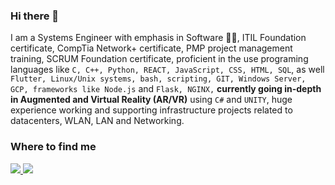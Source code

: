 ### Hi there 👋

<!--
**mateo-a/mateo-a** is a ✨ _special_ ✨ repository because its `README.md` (this file) appears on your GitHub profile.

Here are some ideas to get you started:

- 🔭 I’m currently working on ...
- 🌱 I’m currently learning ...
- 👯 I’m looking to collaborate on ...
- 🤔 I’m looking for help with ...
- 💬 Ask me about ...
- 📫 How to reach me: ...
- 😄 Pronouns: ...
- ⚡ Fun fact: ...
-->

I am a Systems Engineer with emphasis in Software :man_technologist:, ITIL Foundation certificate, CompTia Network+ certificate, PMP project management training, SCRUM Foundation certificate, proficient in the use programing languages like `C, C++, Python, REACT, JavaScript, CSS, HTML, SQL`, as well `Flutter, Linux/Unix systems, bash, scripting, GIT, Windows Server, GCP, frameworks like Node.js` and `Flask, NGINX,` **currently going in-depth in Augmented and Virtual Reality (AR/VR)** using `C#` and `UNITY`, huge experience working and supporting infrastructure projects related to datacenters, WLAN, LAN and Networking.

### Where to find me
<a href="https://www.linkedin.com/in/john-alexander-urrego/">
  <img src="https://img.shields.io/badge/linkedin-%230077B5.svg?&style=for-the-badge&logo=linkedin&logoColor=white" />
</a>
<a href="https://twitter.com/mateo_a">
  <img src="https://img.shields.io/badge/Twitter-1DA1F2?style=for-the-badge&logo=twitter&logoColor=white" />        
</a>
